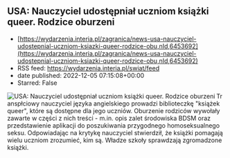 ## USA: Nauczyciel udostępniał uczniom książki queer. Rodzice oburzeni
 - [https://wydarzenia.interia.pl/zagranica/news-usa-nauczyciel-udostepnial-uczniom-ksiazki-queer-rodzice-obu,nId,6453692](https://wydarzenia.interia.pl/zagranica/news-usa-nauczyciel-udostepnial-uczniom-ksiazki-queer-rodzice-obu,nId,6453692)
 - RSS feed: https://wydarzenia.interia.pl/swiat/feed
 - date published: 2022-12-05 07:15:08+00:00
 - Starred: False

<p><a href="https://wydarzenia.interia.pl/zagranica/news-usa-nauczyciel-udostepnial-uczniom-ksiazki-queer-rodzice-obu,nId,6453692"><img align="left" alt="USA: Nauczyciel udostępniał uczniom książki queer. Rodzice oburzeni" src="https://i.iplsc.com/usa-nauczyciel-udostepnial-uczniom-ksiazki-queer-rodzice-obu/000GFW1P1CL2HB2C-C321.jpg" /></a>Transpłciowy nauczyciel języka angielskiego prowadzi biblioteczkę &quot;książek queer&quot;, które są dostępne dla jego uczniów. Oburzenie rodziców wywołały zawarte w części z nich treści - m.in. opis zalet środowiska BDSM oraz przedstawienie aplikacji do poszukiwania przygodnego homoseksualnego seksu. Odpowiadając na krytykę nauczyciel stwierdził, że książki pomagają wielu uczniom zrozumieć, kim są. Władze szkoły sprawdzają zgromadzone książki. 

</p><br clear="all" />

